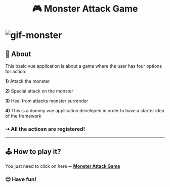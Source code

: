 <h1 align="center"> 🎮 Monster Attack Game <h1>

![gif-monster](https://github.com/salvedojuliao/vue_exercise-monster_game/assets/44206400/2abde91f-b253-49fe-b9b3-d63b7021448e)

 ## 📌 About 
This basic vue application is about a game where the user has four options for action: 
 
**1)** Attack the monster 
  
**2)** Special attack on the monster 
  
**3)** Heal from attacks monster surrender
  
**4)** This is a dummy vue application developed in order to have a starter idea of the framework
  
 ### ➙ All the actiosn are registered!
 
 ***
 
 ## 🕹️ How to play it? 
 You just need to click on here  ➙ <b><a href="https://jaycesar.github.io/vue_exercise-monster_game/"> Monster Attack Game </a></b>

 ### 😊 Have fun! 
